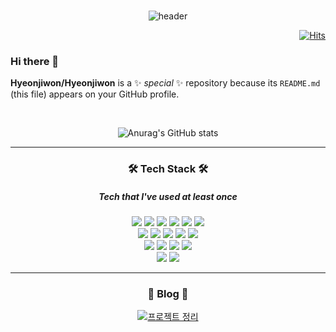 <br>

<div align = center>
  
![header](https://capsule-render.vercel.app/api?type=soft&color=auto&height=150&section=header&text=Hyeonjiwon&fontSize=70&animation=twinkling)

</div>


<div align=right>
  
[![Hits](https://hits.seeyoufarm.com/api/count/incr/badge.svg?url=https%3A%2F%2Fgithub.com%2FHyeonjiwon&count_bg=%23E7BBFF&title_bg=%23FFD8D8&icon=&icon_color=%23E7E7E7&title=hits&edge_flat=false)](https://hits.seeyoufarm.com)

</div>

### Hi there 👋
**Hyeonjiwon/Hyeonjiwon** is a ✨ _special_ ✨ repository because its `README.md` (this file) appears on your GitHub profile.

<br>

<div align = center>
  
  ![Anurag's GitHub stats](https://github-readme-stats.vercel.app/api?username=Hyeonjiwon&show_icons=true&theme=radical)
  
</div>
 
<hr>

<div align = center>
  <h3> 🛠 Tech Stack 🛠 </h3>

  <h5> Tech that I've used at least once </h5>

  <img src="https://img.shields.io/badge/Python-3776AB?style=flat-square&logo=Python&logoColor=white"/></a>
  <img src="https://img.shields.io/badge/Java-007396?style=flat-square&logo=Java&logoColor=white"/></a>
  <img src="https://img.shields.io/badge/C++-00599C?style=flat-square&logo=C%2B%2B&logoColor=white"/></a>
  <img src="https://img.shields.io/badge/C#-3776AB?style=flat-square&logo=C%#&logoColor=white"/></a>
  <img src="https://img.shields.io/badge/C-A8B9CC?style=flat-square&logo=C&logoColor=white"/></a>
  <img src="https://img.shields.io/badge/R-276DC3?style=flat-square&logo=R&logoColor=white"/></a> 
  <br>
  <img src="https://img.shields.io/badge/HTML-E34F26?style=flat-square&logo=HTML&logoColor=white"/></a>
  <img src="https://img.shields.io/badge/CSS-1572B6?style=flat-square&logo=CSS&logoColor=white"/></a>
  <img src="https://img.shields.io/badge/JavaScript-F7DF1E?style=flat-square&logo=Python&logoColor=white"/></a>
  <img src="https://img.shields.io/badge/Mysql-4479A1?style=flat-square&logo=Mysql&logoColor=white"/></a>
  <img src="https://img.shields.io/badge/Django-092E20?style=flat-square&logo=Django&logoColor=white"/></a>
  <br>
  <img src="https://img.shields.io/badge/Visual Studio Code-007ACC?style=flat-square&logo=Visual Studio Code&logoColor=white"/></a>
  <img src="https://img.shields.io/badge/Visual Studio-5C2D91?style=flat-square&logo=Visual Studio &logoColor=white"/></a>
  <img src="https://img.shields.io/badge/Android Studio-3DDC84?style=flat-square&logo=Android Studio&logoColor=white"/></a>
  <img src="https://img.shields.io/badge/GitHub-181717?style=flat-square&logo=GitHub&logoColor=white"/></a>
  <br>
  <img src="https://img.shields.io/badge/Arduino-00979D?style=flat-square&logo=Arduino&logoColor=white"/></a>
  <img src="https://img.shields.io/badge/Raspberry Pi-A22846?style=flat-square&logo=Raspberry Pi&logoColor=white"/></a>

</div>

<hr>

<h3 align="center"> 🚀 Blog 🚀 </h3>

<div align="center" style="text-align:center">
  
  [![프로젝트 정리](https://hyeonjiwon.github.io/categories/#project/api?name=Hyeonjiwon&tag=프로젝트)](https://hyeonjiwon.github.io/categories/#project)
  
</div>
